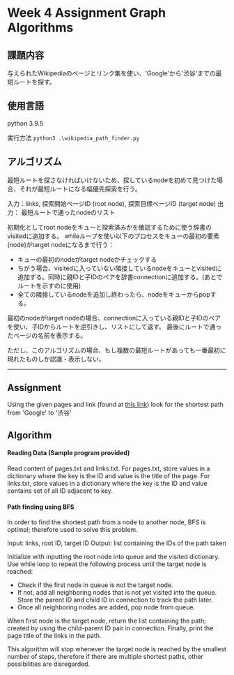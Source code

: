 # Week 4 Assignment Graph Algorithms

## 課題内容
与えられたWikipediaのページとリンク集を使い、'Google'から'渋谷'までの最短ルートを探す。

## 使用言語
python 3.9.5

実行方法
`python3 .\wikipedia_path_finder.py`

## アルゴリズム
最短ルートを探さなければいけないため、探しているnodeを初めて見つけた場合、それが最短ルートになる幅優先探索を行う。

入力：links, 探索開始ページID (root node), 探索目標ページID (target node)
出力： 最短ルートで通ったnodeのリスト 

初期化としてroot nodeをキューと探索済みかを確認するために使う辞書のvisitedに追加する。
whileループを使い以下のプロセスをキューの最初の要素(node)がtarget nodeになるまで行う：
- キューの最初のnodeがtarget nodeかチェックする
- ちがう場合、visitedに入っていない隣接しているnodeをキューとvisitedに追加する。同時に親IDと子IDのペアを辞書connectionに追加する。(あとでルートを示すのに使用)
- 全ての隣接しているnodeを追加し終わったら、nodeをキューからpopする。

最初のnodeがtarget nodeの場合、connectionに入っている親IDと子IDのペアを使い、子IDからルートを逆引きし、リストにして返す。
最後にルートで通ったページの名前を表示する。

ただし、このアルゴリズムの場合、もし複数の最短ルートがあっても一番最初に現れたものしか認識・表示しない。

***

## Assignment
Using the given pages and link (found at [this link](https://github.com/yukidmy/step_wikipedia-graph)) look for the shortest path from 'Google' to '渋谷'

## Algorithm 
#### Reading Data (Sample program provided)
Read content of pages.txt and links.txt. 
For pages.txt, store values in a dictionary where the key is the ID and value is the title of the page. 
For links.txt, store values in a dictionary where the key is the ID and value contains set of all ID adjacent to key.

#### Path finding using BFS
In order to find the shortest path from a node to another node, BFS is optimal; therefore used to solve this problem. 

Input: links, root ID, target ID
Output: list containing the IDs of the path taken

Initialize with inputting the root node into queue and the visited dictionary.
Use while loop to repeat the following process until the target node is reached:
- Check if the first node in queue is not the target node.
- If not, add all neighboring nodes that is not yet visited into the queue. Store the parent ID and child ID in connection to track the path later.
- Once all neighboring nodes are added, pop node from queue.

When first node is the target node, return the list containing the path; created by using the child-parent ID pair in connection.
Finally, print the page title of the links in the path.

This algorithm will stop whenever the target node is reached by the smallest number of steps, therefore if there are multiple shortest paths, other possibilities are disregarded. 